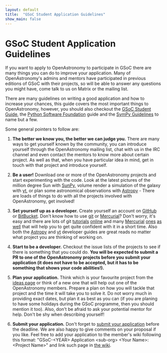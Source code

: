 ```yaml
---
layout: default
title:  "GSoC Student Application Guidelines"
show_main: false 
---
```


# GSoC Student Application Guidelines

If you want to apply to OpenAstronomy to participate in GSoC
there are many things you can do to improve your application.
Many of OpenAstronomy's admins and mentors have participated in
previous editions of GSoC with their projects, so will be able to
answer any questions you might have, come talk to us on Matrix or the
mailing list.

There are many guidelines on writing a good application and how to
increase your chances, this guide covers the most important things
to OpenAstronomy, however, you should also checkout the [GSoC Student
Guide], the [Python Software Foundation] guide and the [SymPy
Guidelines] to name but a few. 

Some general pointers to follow are:


1. **The better we know you, the better we can judge you.**
There are many ways to get yourself known by the community, you can introduce yourself through the 
OpenAstronomy mailing list, chat with us in the IRC channel and even contact the mentors to know
more about certain project. As well as that, when you have particular idea in 
mind, get in touch with that project and introduce yourself.

2. **Be a user!**
Download one or more of the OpenAstronomy projects and start experimenting with the code. Look at the latest pictures of the million degree Sun with [SunPy](http://sunpy.org/), volume render a simulation of the galaxy with [yt](http://yt-project.org/), or plan some astronomical observations with [Astropy](http://www.astropy.org) - There are loads of things to do with all the projects involved with OpenAstronomy, get involved!

3. **Set yourself up as a developer.**
Create yourself an account on [GitHub](http://github.com) or [BitBucket](http://bitbucket.org).
Don't know how to use [git](http://www.git-scm.com/) or [Mercurial](http://mercurial.selenic.com/)?
Don't worry, it's easy and there are lots of git [tutorials](http://try.github.com) [online](http://gitimmersion.com/) 
and many [Mercurial](http://hginit.com/) [ones](http://hgbook.red-bean.com/read/)
[as well](http://mercurial.selenic.com/) that will help you to get quite confident with it in a short time.
Also both the [Astropy](http://docs.astropy.org/en/stable/index.html#developer-documentation)
and [yt](http://yt-project.org/docs/dev/developing/developing.html)
developer guides are great reads no matter what project you are thinking of working on.

4. **Start to be a developer.**
Checkout the issue lists of the projects to see if there is something that you could do.
**You will be expected to submit a PR to one of the OpenAstronomy projects before
you submit your application (it does not have to be accepted, but it has to be something
that shows your code abilities!).**

5. **Plan your application.**
Think which is your favourite project from the [ideas page](/gsoc/) or think
of a new one that will help out one of the OpenAstronomy members.
Prepare a plan on how you will tackle that project and the time it will take you to solve it.
Do not worry much in providing exact dates, but plan it as best as you can 
(if you are planing to have some holidays during the GSoC programme, then you should mention it too).
Also, don't be afraid to ask your potential mentor for help.
Don't be shy when describing yourself!

6. **Submit your application.**
Don't forget to [submit your application](https://summerofcode.withgoogle.com/) before the deadline.
We are also happy to give comments on your proposal if you like.  Feel free to 
add your application to the member's wiki following this format: "GSoC-\<YEAR\> Application \<sub-org\> \<Your Name\>:\<Project Name\>"
and link such page in [the wiki](https://github.com/OpenAstronomy/openastronomy/wiki).

[SymPy Guidelines]: https://github.com/sympy/sympy/wiki/GSoC-2017-Application-Template 
[Python Software Foundation]: http://python-gsoc.org/
[GSoC Student Guide]: http://en.flossmanuals.net/GSoCStudentGuide/
